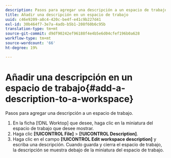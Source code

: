 ```yaml
---
description: Pasos para agregar una descripción a un espacio de trabajo.
title: Añadir una descripción en un espacio de trabajo
uuid: c46e9209-a8c4-420c-be4f-e41c9b227d41
exl-id: 30b464f7-3e7a-4adb-b5b1-208f60b6c95b
translation-type: tm+mt
source-git-commit: d9df90242ef96188f4e4b5e6d04cfef196b0a628
workflow-type: tm+mt
source-wordcount: '66'
ht-degree: 19%

---
```


# Añadir una descripción en un espacio de trabajo{#add-a-description-to-a-workspace}

Pasos para agregar una descripción a un espacio de trabajo.

1. En la ficha [!DNL Worktop] que desee, haga clic en la miniatura del espacio de trabajo que desee mostrar.
1. Haga clic **[!UICONTROL File]** > **[!UICONTROL Description]**.
1. Haga clic en el campo **[!UICONTROL Edit workspace description]** y escriba una descripción.
Cuando guarda y cierra el espacio de trabajo, la descripción se muestra debajo de la miniatura del espacio de trabajo.
